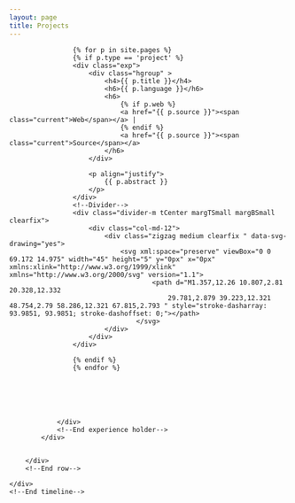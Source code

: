 ```yaml
---
layout: page
title: Projects
---
```



<div class="block-content ">
    <div class="timeline education">
        <div class="row ">
            <div class="col-md-12">
                <div class="exp-holder">


                    {% for p in site.pages %}
                    {% if p.type == 'project' %}
                    <div class="exp">
                        <div class="hgroup" >
                            <h4>{{ p.title }}</h4>
                            <h6>{{ p.language }}</h6>
                            <h6>
                                {% if p.web %}
								<a href="{{ p.source }}"><span class="current">Web</span></a> |
								{% endif %}
                                <a href="{{ p.source }}"><span class="current">Source</span></a>
                            </h6>
                        </div>

                        <p align="justify">
                            {{ p.abstract }}
                        </p>
                    </div>
                    <!--Divider-->
                    <div class="divider-m tCenter margTSmall margBSmall clearfix">
                        <div class="col-md-12">
                            <div class="zigzag medium clearfix " data-svg-drawing="yes">
                                <svg xml:space="preserve" viewBox="0 0 69.172 14.975" width="45" height="5" y="0px" x="0px" xmlns:xlink="http://www.w3.org/1999/xlink" xmlns="http://www.w3.org/2000/svg" version="1.1">
				                        <path d="M1.357,12.26 10.807,2.81 20.328,12.332
					                        29.781,2.879 39.223,12.321 48.754,2.79 58.286,12.321 67.815,2.793 " style="stroke-dasharray: 93.9851, 93.9851; stroke-dashoffset: 0;"></path>
				                    </svg>
                            </div>
                        </div>
                    </div>

                    {% endif %}
                    {% endfor %}






                </div>
                <!--End experience holder-->
            </div>


        </div>
        <!--End row-->

    </div>
    <!--End timeline-->

</div>


